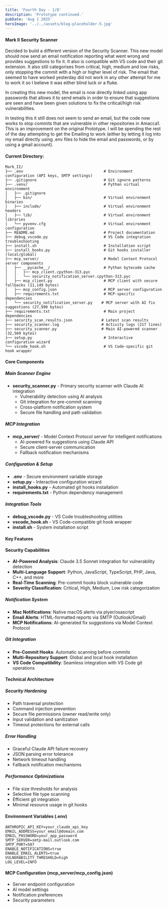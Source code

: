 ```yaml
---
title: 'Fourth Day - 1/8'
description: 'Prototype continued.'
pubDate: 'Aug 1 2025'
heroImage: '../../assets/blog-placeholder-5.jpg'
---
```


#### Mark II Security Scanner

Decided to build a different version of the Security Scanner. This new model should now send an email notification reporting what went wrong and provides suggestions to fix it. It also is compatible with VS code and their git extension. It also still categorises from critical, high, medium and low risks, only stopping the commit with a high or higher level of risk. The email that seemed to have worked yesterday did not work in any other attempt for me to work it so I believe it was either blind luck or a fluke.

In creating this new model, the email is now directly linked using app passwords that allows it to send emails in order to ensure that suggestions are seen and have been given solutions to fix the critical/high risk vulnerabilities.

In testing this it still does not seem to send an email, but the code now works to stop commits that are vulnerable in other repositories in Amacca1. This is an improvement on the original Prototype. I will be spending the rest of the day attempting to get the Emailing to work (either by letting it log into my email directly using .env files to hide the email and passwords, or by using a gmail account).

#### Current Directory:

```
Mark_II/
├── .env                                    # Environment configuration (API keys, SMTP settings)
├── .gitignore                              # Git ignore patterns
├── .venv/                                  # Python virtual environment
│   ├── .gitignore
│   ├── bin/                                # Virtual environment binaries
│   ├── include/                            # Virtual environment headers
│   ├── lib/                                # Virtual environment libraries
│   └── pyvenv.cfg                          # Virtual environment configuration
├── README.md                               # Project documentation
├── debug_vscode.py                         # VS Code integration troubleshooting
├── install.sh                              # Installation script
├── install_hooks.py                        # Git hooks installer (local/global)
├── mcp_server/                             # Model Context Protocol server components
│   ├── __pycache__/                        # Python bytecode cache
│   │   ├── mcp_client.cpython-313.pyc
│   │   └── security_notification_server.cpython-313.pyc
│   ├── mcp_client.py                       # MCP client with secure fallbacks (11,149 bytes)
│   ├── mcp_config.json                     # MCP server configuration
│   ├── requirements.txt                    # MCP-specific dependencies
│   └── security_notification_server.py    # MCP server with AI fix suggestions (27,990 bytes)
├── requirements.txt                        # Main project dependencies
├── security_scan_results.json             # Latest scan results
├── security_scanner.log                   # Activity logs (217 lines)
├── security_scanner.py                    # Main AI-powered scanner (32,569 bytes)
├── setup.py                                # Interactive configuration wizard
└── vscode_hook.sh                          # VS Code-specific git hook wrapper
```

#### Core Components

##### Main Scanner Engine
- **security_scanner.py** - Primary security scanner with Claude AI integration
  - Vulnerability detection using AI analysis
  - Git integration for pre-commit scanning
  - Cross-platform notification system
  - Secure file handling and path validation

##### MCP Integration
- **mcp_server/** - Model Context Protocol server for intelligent notifications
  - AI-powered fix suggestions using Claude API
  - Secure client-server communication
  - Fallback notification mechanisms

##### Configuration & Setup
- **.env** - Secure environment variable storage
- **setup.py** - Interactive configuration wizard
- **install_hooks.py** - Automated git hooks installation
- **requirements.txt** - Python dependency management

##### Integration Tools
- **debug_vscode.py** - VS Code troubleshooting utilities
- **vscode_hook.sh** - VS Code-compatible git hook wrapper
- **install.sh** - System installation script

#### Key Features

#### Security Capabilities
- **AI-Powered Analysis**: Claude 3.5 Sonnet integration for vulnerability detection
- **Multi-Language Support**: Python, JavaScript, TypeScript, PHP, Java, C++, and more
- **Real-Time Scanning**: Pre-commit hooks block vulnerable code
- **Severity Classification**: Critical, High, Medium, Low risk categorization

##### Notification System
- **Mac Notifications**: Native macOS alerts via plyer/osascript
- **Email Alerts**: HTML-formatted reports via SMTP (Outlook/Gmail)
- **MCP Notifications**: AI-generated fix suggestions via Model Context Protocol

##### Git Integration
- **Pre-Commit Hooks**: Automatic scanning before commits
- **Multi-Repository Support**: Global and local hook installation
- **VS Code Compatibility**: Seamless integration with VS Code git operations

#### Technical Architecture

##### Security Hardening
- Path traversal protection
- Command injection prevention
- Secure file permissions (owner read/write only)
- Input validation and sanitization
- Timeout protections for external calls

##### Error Handling
- Graceful Claude API failure recovery
- JSON parsing error tolerance
- Network timeout handling
- Fallback notification mechanisms

##### Performance Optimizations
- File size thresholds for analysis
- Selective file type scanning
- Efficient git integration
- Minimal resource usage in git hooks

#### Environment Variables (.env)
```
ANTHROPIC_API_KEY=your_claude_api_key
EMAIL_ADDRESS=your_email@domain.com
EMAIL_PASSWORD=your_app_password
SMTP_SERVER=smtp-mail.outlook.com
SMTP_PORT=587
ENABLE_NOTIFICATIONS=true
ENABLE_EMAIL_ALERTS=true
VULNERABILITY_THRESHOLD=high
LOG_LEVEL=INFO
```

#### MCP Configuration (mcp_server/mcp_config.json)
- Server endpoint configuration
- AI model settings
- Notification preferences
- Security parameters